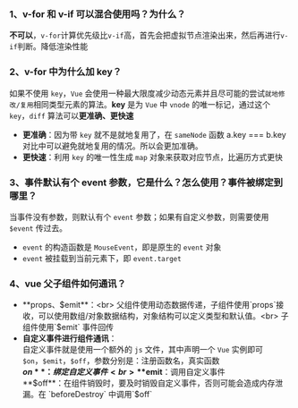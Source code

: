 ### 1、v-for 和 v-if 可以混合使用吗？为什么？

**不可以**，`v-for`计算优先级比`v-if`高，首先会把虚拟节点渲染出来，然后再进行`v-if`判断。降低渲染性能

### 2、v-for 中为什么加 key？

如果不使用 `key`，`Vue` 会使用一种最大限度减少动态元素并且尽可能的尝试`就地修改/复用`相同类型元素的算法。**key** 是为 `Vue` 中 `vnode` 的唯一标记，通过这个 `key`，`diff` 算法可以**更准确、更快速**<br>

- **更准确**：因为带 `key` 就不是就地复用了，在 `sameNode` 函数 a.key === b.key 对比中可以避免就地复用的情况。所以会更加准确。
- **更快速**：利用 `key` 的唯一性生成 `map` 对象来获取对应节点，比遍历方式更快

### 3、事件默认有个 event 参数，它是什么？怎么使用？事件被绑定到哪里？

当事件没有参数，则默认有个 `event` 参数；如果有自定义参数，则需要使用`$event` 传过去。

- `event` 的构造函数是 `MouseEvent`，即是原生的 `event` 对象
- `event` 被挂载到当前元素下，即 `event.target`

### 4、vue 父子组件如何通讯？

- **props、$emit**：<br>
  父组件使用动态数据传递，子组件使用`props`接收，可以使用数组/对象数据结构，对象结构可以定义类型和默认值。<br>
  子组件使用`$emit` 事件回传<br>
- **自定义事件进行组件通讯**：<br>
  自定义事件就是使用一个额外的 `js` 文件，其中声明一个 `Vue` 实例即可<br>
  `$on`，`$emit`，`$off`，参数分别是：注册函数名，真实函数<br>
  **$on**：绑定自定义事件<br>
  **$emit**：调用自定义事件<br>
  **$off**：在组件销毁时，要及时销毁自定义事件，否则可能会造成内存泄漏。在 `beforeDestroy` 中调用`$off`<br>
